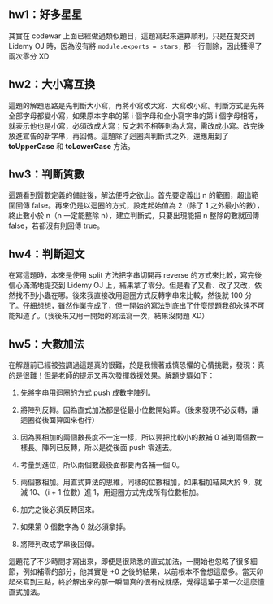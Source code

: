 ## hw1：好多星星
其實在 codewar 上面已經做過類似題目，這題寫起來還算順利。只是在提交到 Lidemy OJ 時，因為沒有將 ```module.exports = stars;``` 那一行刪除，因此獲得了兩次零分 XD

## hw2：大小寫互換
這題的解題思路是先判斷大小寫，再將小寫改大寫、大寫改小寫。判斷方式是先將全部字母都變小寫，如果原本字串的第 i 個字母和全小寫字串的第 i 個字母相等，就表示他也是小寫，必須改成大寫；反之若不相等則為大寫，需改成小寫。改完後放進宣告的新字串，再回傳。這題除了迴圈與判斷式之外，還應用到了 **toUpperCase** 和 **toLowerCase** 方法。

## hw3：判斷質數
這題看到質數定義的備註後，解法便呼之欲出。首先要定義出 n 的範圍，超出範圍回傳 false。再來仍是以迴圈的方式，設定起始值為 2（除了 1 之外最小的數），終止數小於 n（n 一定能整除 n），建立判斷式，只要出現能把 n 整除的數就回傳 false，若都沒有則回傳 true。

## hw4：判斷迴文
在寫這題時，本來是使用 split 方法把字串切開再 reverse 的方式來比較，寫完後信心滿滿地提交到 Lidemy OJ 上，結果拿了零分。但是看了又看、改了又改，依然找不到小蟲在哪。後來我直接改用迴圈方式反轉字串來比較，然後就 100 分了。仔細想想，雖然作業完成了，但一開始的寫法到底出了什麼問題我卻永遠不可能知道了。（我後來又用一開始的寫法寫一次，結果沒問題 XD）

## hw5：大數加法
在解題前已經被強調過這題真的很難，於是我懷著戒慎恐懼的心情挑戰，發現：真的是很難！但是老師的提示又再次發揮救援效果。解題步驟如下：

1. 先將字串用迴圈的方式 push 成數字陣列。

2. 將陣列反轉。因為直式加法都是從最小位數開始算。（後來發現不必反轉，讓迴圈從後面算回來也行）

3. 因為要相加的兩個數長度不一定一樣，所以要把比較小的數補 0 補到兩個數一樣長。陣列已反轉，所以是從後面 push 零進去。

4. 考量到進位，所以兩個數最後面都要再各補一個 0。

5. 兩個數相加。用直式算法的思維，同樣的位數相加，如果相加結果大於 9，就減 10、（i + 1 位數）進 1，用迴圈方式完成所有位數相加。

6. 加完之後必須反轉回來。

7. 如果第 0 個數字為 0 就必須拿掉。

8. 將陣列改成字串後回傳。

這題花了不少時間才寫出來，即便是很熟悉的直式加法，一開始也忽略了很多細節，例如補零的部分，他其實是 +0 之後的結果，以前根本不會想這麼多。當天卯起來寫到三點，終於解出來的那一瞬間真的很有成就感，覺得這輩子第一次這麼懂直式加法。
